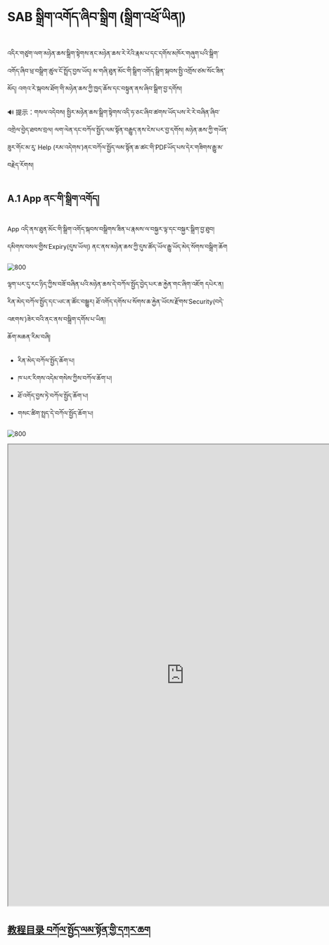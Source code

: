 # SAB སྒྲིག་འགོད་ཞིབ་སྒྲིག (སྒྲིག་འཕྲོ་ཡིན།)

འདིར་གཙུག་ལག་མཉེན་ཆས་སྒྲིག་སྟེགས་ནང་མཉེན་ཆས་རེ་རེའི་རྣམ་པ་དང་དགོས་མཁོར་གཞུག་པའི་སྒྲིག་འགོད་ཞིབ་ཕྲ་བསྒྲིག་ཚུལ་ངོ་སྤྲོད་བྱས་ཡོད། མ་གཞི་ཐུན་མོང་གི་སྒྲིག་འགོད་སྒྲིག་སྐབས་སྤྱི་འགྲོས་ཙམ་སོང་ཟིན་མོད། འགའ་རེ་སྐབས་ཐོག་གི་མཉེན་ཆས་ཀྱི་ཁྱད་ཆོས་དང་བསྟུན་ནས་ཞིབ་སྒྲིག་བྱ་དགོས།

🔊 提示：གསལ་འདེབས། སྤྱིར་མཉེན་ཆས་སྒྲིག་སྟེགས་འདི་ཧ་ཅང་ཞིབ་ཚགས་ཡོད་པས་རེ་རེ་བཞིན་ཞིབ་འགྲེལ་བྱེད་ཐབས་བྲལ། ལག་ལེན་དང་བཀོལ་སྤྱོད་ལམ་སྟོན་བརྒྱུད་ནས་ངེས་པར་བྱ་དགོས། མཉེན་ཆས་ཀྱི་གཡོན་ཟུར་གོང་མ་རུ་ Help (རམ་འདེགས་)ནང་བཀོལ་སྤྱོད་ལམ་སྟོན་ཆ་ཚང་གི་PDFཡོད་པས་དེར་གཟིགས་རྒྱུ་མ་བརྗེད་རོགས།

## A.1 App ནང་གི་སྒྲིག་འགོད།

App འདི་ནས་ཐུན་མོང་གི་སྒྲིག་འགོད་སྐབས་བསྒྲིགས་ཟིན་པ་རྣམས་ལ་བསྐྱར་ལྟ་དང་བསྐྱར་སྒྲིག་བྱ་ཐུབ། དམིགས་བསལ་གྱིས་Expiry(དུས་ཡོལ།) ནང་ནས་མཉེན་ཆས་ཀྱི་དུས་ཚོད་ཡོལ་རྒྱུ་ཡོད་མེད་སོགས་བསྒྲིག་ཆོག

![800](images/000001.gif)

ལྷག་པར་དུ་རང་ཉིད་ཀྱིས་བཟོ་བཞིན་པའི་མཉེན་ཆས་དེ་བཀོལ་སྤྱོད་བྱེད་པར་ཆ་རྐྱེན་གང་ཞིག་འཇོག དཔེར་ན། རིན་མེད་བཀོལ་སྤྱོད་དང་ཡང་ན་ཚོང་བསྒྱུར། ཐོ་འགོད་དགོས་པ་སོགས་ཆ་རྐྱེན་ཡོངས་རྫོགས་Security(བདེ་འཇགས་)ཟེར་བའི་ནང་ནས་བསྒྲིག་དགོས་པ་ཡིན།  
ཆོག་མཆན་རིམ་བཞི།
- རིན་མེད་བཀོལ་སྤྱོད་ཆོག་པ།
- ཁ་པར་རིགས་འདེམ་གསེས་ཀྱིས་བཀོལ་ཆོག་པ།
- ཐོ་འགོད་བྱས་ཏེ་བཀོལ་སྤྱོད་ཆོག་པ།
- གསང་ཚིག་སྤྲད་དེ་བཀོལ་སྤྱོད་ཆོག་པ།

![800](images/000002.gif)





<p class="hide top"><iframe src="https://shimowendang.com/forms/cytvT6t9G9DhKHRJ/fill?channel=1" style="height:1050px;width:800px;"></iframe></p>

##  [教程目录 བཀོལ་སྤྱོད་ལམ་སྟོན་གྱི་དཀར་ཆག](https://github.com/buda-base/budax)